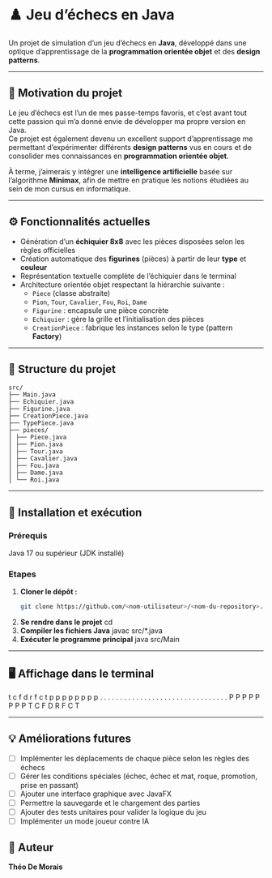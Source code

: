 # ♟️ Jeu d’échecs en Java

Un projet de simulation d’un jeu d’échecs en **Java**, développé dans une optique d’apprentissage de la **programmation orientée objet** et des **design patterns**.

---

## 🎯 Motivation du projet

Le jeu d’échecs est l’un de mes passe-temps favoris, et c’est avant tout cette passion qui m’a donné envie de développer ma propre version en Java.  
Ce projet est également devenu un excellent support d’apprentissage me permettant d’expérimenter différents **design patterns** vus en cours et de consolider mes connaissances en **programmation orientée objet**.  

À terme, j’aimerais y intégrer une **intelligence artificielle** basée sur l’algorithme **Minimax**, afin de mettre en pratique les notions étudiées au sein de mon cursus en informatique.

---

## ⚙️ Fonctionnalités actuelles

- Génération d’un **échiquier 8x8** avec les pièces disposées selon les règles officielles  
- Création automatique des **figurines** (pièces) à partir de leur **type** et **couleur** 
- Représentation textuelle complète de l’échiquier dans le terminal 
- Architecture orientée objet respectant la hiérarchie suivante :
  - `Piece` (classe abstraite)
  - `Pion`, `Tour`, `Cavalier`, `Fou`, `Roi`, `Dame`
  - `Figurine` : encapsule une pièce concrète
  - `Echiquier` : gère la grille et l’initialisation des pièces
  - `CreationPiece` : fabrique les instances selon le type (pattern **Factory**)

---

## 🧱 Structure du projet
```
src/
├── Main.java
├── Echiquier.java
├── Figurine.java
├── CreationPiece.java
├── TypePiece.java
├── pieces/
│ ├── Piece.java
│ ├── Pion.java
│ ├── Tour.java
│ ├── Cavalier.java
│ ├── Fou.java
│ ├── Dame.java
│ └── Roi.java
```
---

## 🚀 Installation et exécution

### Prérequis

Java 17 ou supérieur (JDK installé)

### Etapes

1. **Cloner le dépôt :**
    ```bash
    git clone https://github.com/<nom-utilisateur>/<nom-du-repository>.git
2. **Se rendre dans le projet**
    cd <nom-du-repository>
3. **Compiler les fichiers Java**
    javac src/*.java
4. **Exécuter le programme principal**
    java src/Main

---

## 🖥️ Affichage dans le terminal

t c f d r f c t
p p p p p p p p
. . . . . . . .
. . . . . . . .
. . . . . . . .
. . . . . . . .
P P P P P P P P
T C F D R F C T

---

## 💡 Améliorations futures

- [ ] Implémenter les déplacements de chaque pièce selon les règles des échecs  
- [ ] Gérer les conditions spéciales (échec, échec et mat, roque, promotion, prise en passant)  
- [ ] Ajouter une interface graphique avec JavaFX  
- [ ] Permettre la sauvegarde et le chargement des parties  
- [ ] Ajouter des tests unitaires pour valider la logique du jeu  
- [ ] Implémenter un mode joueur contre IA  

## 👤 Auteur

**Théo De Morais**    